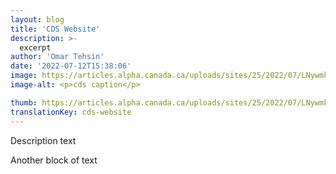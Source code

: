 ```yaml
---
layout: blog
title: 'CDS Website'
description: >-
  excerpt
author: 'Omar Tehsin'
date: '2022-07-12T15:38:06'
image: https://articles.alpha.canada.ca/uploads/sites/25/2022/07/LNywmkQN_400x400.png
image-alt: <p>cds caption</p>

thumb: https://articles.alpha.canada.ca/uploads/sites/25/2022/07/LNywmkQN_400x400-150x150.png
translationKey: cds-website
---
```

Description text

Another block of text
